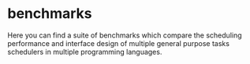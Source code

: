 benchmarks
===
Here you can find a suite of benchmarks which compare the scheduling performance and interface design
of multiple general purpose tasks schedulers in multiple programming languages.

